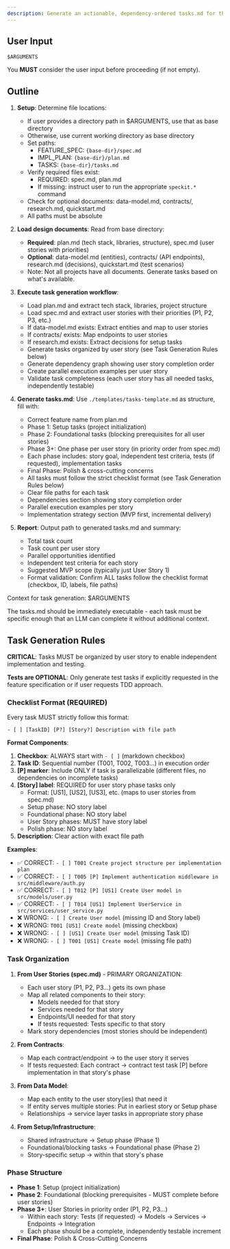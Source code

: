 ```yaml
---
description: Generate an actionable, dependency-ordered tasks.md for the feature based on available design artifacts.
---
```


## User Input

```text
$ARGUMENTS
```

You **MUST** consider the user input before proceeding (if not empty).

## Outline

1. **Setup**: Determine file locations:
   - If user provides a directory path in $ARGUMENTS, use that as base directory
   - Otherwise, use current working directory as base directory
   - Set paths:
     - FEATURE_SPEC: `{base-dir}/spec.md`
     - IMPL_PLAN: `{base-dir}/plan.md`
     - TASKS: `{base-dir}/tasks.md`
   - Verify required files exist:
     - REQUIRED: spec.md, plan.md
     - If missing: instruct user to run the appropriate `speckit.*` command
   - Check for optional documents: data-model.md, contracts/, research.md, quickstart.md
   - All paths must be absolute

2. **Load design documents**: Read from base directory:
   - **Required**: plan.md (tech stack, libraries, structure), spec.md (user stories with priorities)
   - **Optional**: data-model.md (entities), contracts/ (API endpoints), research.md (decisions), quickstart.md (test scenarios)
   - Note: Not all projects have all documents. Generate tasks based on what's available.

3. **Execute task generation workflow**:
   - Load plan.md and extract tech stack, libraries, project structure
   - Load spec.md and extract user stories with their priorities (P1, P2, P3, etc.)
   - If data-model.md exists: Extract entities and map to user stories
   - If contracts/ exists: Map endpoints to user stories
   - If research.md exists: Extract decisions for setup tasks
   - Generate tasks organized by user story (see Task Generation Rules below)
   - Generate dependency graph showing user story completion order
   - Create parallel execution examples per user story
   - Validate task completeness (each user story has all needed tasks, independently testable)

4. **Generate tasks.md**: Use `./templates/tasks-template.md` as structure, fill with:
   - Correct feature name from plan.md
   - Phase 1: Setup tasks (project initialization)
   - Phase 2: Foundational tasks (blocking prerequisites for all user stories)
   - Phase 3+: One phase per user story (in priority order from spec.md)
   - Each phase includes: story goal, independent test criteria, tests (if requested), implementation tasks
   - Final Phase: Polish & cross-cutting concerns
   - All tasks must follow the strict checklist format (see Task Generation Rules below)
   - Clear file paths for each task
   - Dependencies section showing story completion order
   - Parallel execution examples per story
   - Implementation strategy section (MVP first, incremental delivery)

5. **Report**: Output path to generated tasks.md and summary:
   - Total task count
   - Task count per user story
   - Parallel opportunities identified
   - Independent test criteria for each story
   - Suggested MVP scope (typically just User Story 1)
   - Format validation: Confirm ALL tasks follow the checklist format (checkbox, ID, labels, file paths)

Context for task generation: $ARGUMENTS

The tasks.md should be immediately executable - each task must be specific enough that an LLM can complete it without additional context.

## Task Generation Rules

**CRITICAL**: Tasks MUST be organized by user story to enable independent implementation and testing.

**Tests are OPTIONAL**: Only generate test tasks if explicitly requested in the feature specification or if user requests TDD approach.

### Checklist Format (REQUIRED)

Every task MUST strictly follow this format:

```text
- [ ] [TaskID] [P?] [Story?] Description with file path
```

**Format Components**:

1. **Checkbox**: ALWAYS start with `- [ ]` (markdown checkbox)
2. **Task ID**: Sequential number (T001, T002, T003...) in execution order
3. **[P] marker**: Include ONLY if task is parallelizable (different files, no dependencies on incomplete tasks)
4. **[Story] label**: REQUIRED for user story phase tasks only
   - Format: [US1], [US2], [US3], etc. (maps to user stories from spec.md)
   - Setup phase: NO story label
   - Foundational phase: NO story label  
   - User Story phases: MUST have story label
   - Polish phase: NO story label
5. **Description**: Clear action with exact file path

**Examples**:

- ✅ CORRECT: `- [ ] T001 Create project structure per implementation plan`
- ✅ CORRECT: `- [ ] T005 [P] Implement authentication middleware in src/middleware/auth.py`
- ✅ CORRECT: `- [ ] T012 [P] [US1] Create User model in src/models/user.py`
- ✅ CORRECT: `- [ ] T014 [US1] Implement UserService in src/services/user_service.py`
- ❌ WRONG: `- [ ] Create User model` (missing ID and Story label)
- ❌ WRONG: `T001 [US1] Create model` (missing checkbox)
- ❌ WRONG: `- [ ] [US1] Create User model` (missing Task ID)
- ❌ WRONG: `- [ ] T001 [US1] Create model` (missing file path)

### Task Organization

1. **From User Stories (spec.md)** - PRIMARY ORGANIZATION:
   - Each user story (P1, P2, P3...) gets its own phase
   - Map all related components to their story:
     - Models needed for that story
     - Services needed for that story
     - Endpoints/UI needed for that story
     - If tests requested: Tests specific to that story
   - Mark story dependencies (most stories should be independent)
   
2. **From Contracts**:
   - Map each contract/endpoint → to the user story it serves
   - If tests requested: Each contract → contract test task [P] before implementation in that story's phase
   
3. **From Data Model**:
   - Map each entity to the user story(ies) that need it
   - If entity serves multiple stories: Put in earliest story or Setup phase
   - Relationships → service layer tasks in appropriate story phase
   
4. **From Setup/Infrastructure**:
   - Shared infrastructure → Setup phase (Phase 1)
   - Foundational/blocking tasks → Foundational phase (Phase 2)
   - Story-specific setup → within that story's phase

### Phase Structure

- **Phase 1**: Setup (project initialization)
- **Phase 2**: Foundational (blocking prerequisites - MUST complete before user stories)
- **Phase 3+**: User Stories in priority order (P1, P2, P3...)
  - Within each story: Tests (if requested) → Models → Services → Endpoints → Integration
  - Each phase should be a complete, independently testable increment
- **Final Phase**: Polish & Cross-Cutting Concerns
